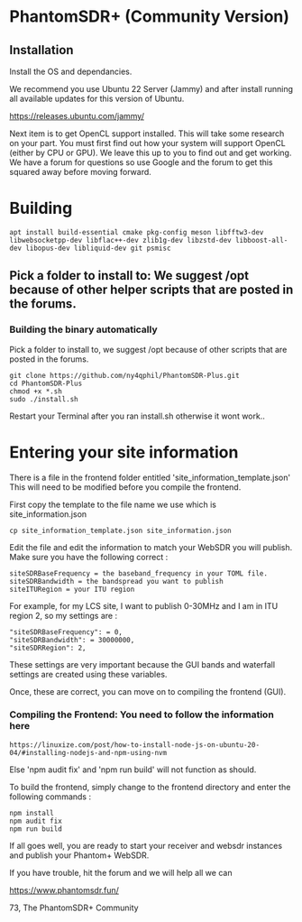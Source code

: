 # PhantomSDR+ (Community Version)

## Installation

Install the OS and dependancies.

We recommend you use Ubuntu 22 Server (Jammy) and after install running all available updates for this version of Ubuntu.

https://releases.ubuntu.com/jammy/

Next item is to get OpenCL support installed. This will take some research on your part. You must first find out how your system will
support OpenCL (either by CPU or GPU). We leave this up to you to find out and get working. We have a forum for questions so use Google
and the forum to get this squared away before moving forward.

# Building
```
apt install build-essential cmake pkg-config meson libfftw3-dev libwebsocketpp-dev libflac++-dev zlib1g-dev libzstd-dev libboost-all-dev libopus-dev libliquid-dev git psmisc
```

## Pick a folder to install to: We suggest /opt because of other helper scripts that are posted in the forums.

### Building the binary automatically
Pick a folder to install to, we suggest /opt because of other scripts that are posted in the forums.

```
git clone https://github.com/ny4qphil/PhantomSDR-Plus.git
cd PhantomSDR-Plus
chmod +x *.sh
sudo ./install.sh
```
Restart your Terminal after you ran install.sh otherwise it wont work..

# Entering your site information
There is a file in the frontend folder entitled 'site_information_template.json' This will need to be modified before you compile the frontend.

First copy the template to the file name we use which is site_information.json
```
cp site_information_template.json site_information.json
```
Edit the file and edit the information to match your WebSDR you will publish. Make sure you have the following correct :
```
siteSDRBaseFrequency = the baseband_frequency in your TOML file.
siteSDRBandwidth = the bandspread you want to publish
siteITURegion = your ITU region
```
For example, for my LCS site, I want to publish 0-30MHz and I am in ITU region 2, so my settings are :
```
"siteSDRBaseFrequency": = 0,
"siteSDRBandwidth": = 30000000,
"siteSDRRegion": 2,
```
These settings are very important because the GUI bands and waterfall settings are created using these variables.

Once, these are correct, you can move on to compiling the frontend (GUI).

### Compiling the Frontend: You need to follow the information here
```
https://linuxize.com/post/how-to-install-node-js-on-ubuntu-20-04/#installing-nodejs-and-npm-using-nvm
```
Else 'npm audit fix' and 'npm run build' will not function as should.

To build the frontend, simply change to the frontend directory and enter the following commands :
```
npm install
npm audit fix
npm run build
```

If all goes well, you are ready to start your receiver and websdr instances and publish your Phantom+ WebSDR.

If you have trouble, hit the forum and we will help all we can

https://www.phantomsdr.fun/

73,
The PhantomSDR+ Community

